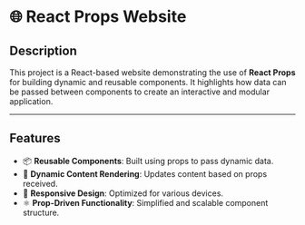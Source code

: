 # 🌐 React Props Website

## Description
This project is a React-based website demonstrating the use of **React Props** for building dynamic and reusable components. It highlights how data can be passed between components to create an interactive and modular application.

---

## Features
- 📦 **Reusable Components**: Built using props to pass dynamic data.
- 🎨 **Dynamic Content Rendering**: Updates content based on props received.
- 📱 **Responsive Design**: Optimized for various devices.
- ⚛️ **Prop-Driven Functionality**: Simplified and scalable component structure.
